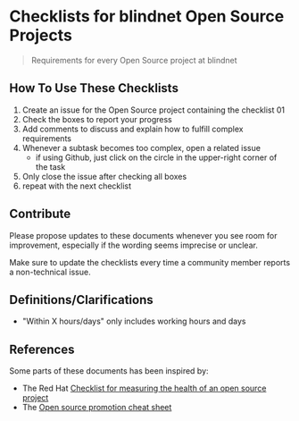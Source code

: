 # Checklists for blindnet Open Source Projects

> Requirements for every Open Source project at blindnet

## How To Use These Checklists

1. Create an issue for the Open Source project containing the checklist 01
2. Check the boxes to report your progress
3. Add comments to discuss and explain how to fulfill complex requirements
4. Whenever a subtask becomes too complex, open a related issue
   - if using Github, just click on the circle in the upper-right corner of the task
5. Only close the issue after checking all boxes
6. repeat with the next checklist

## Contribute

Please propose updates to these documents whenever you see room for improvement, especially if the wording seems imprecise or unclear.

Make sure to update the checklists every time a community member reports a non-technical issue.

## Definitions/Clarifications

- "Within X hours/days" only includes working hours and days

## References

Some parts of these documents has been inspired by:

- The Red Hat [Checklist for measuring the health of an open source project](https://www.redhat.com/en/resources/open-source-project-health-checklist)
- The [Open source promotion cheat sheet](https://github.com/zenika-open-source/promote-open-source-project)
